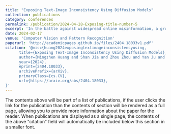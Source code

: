 ```yaml
---
title: "Exposing Text-Image Inconsistency Using Diffusion Models"
collection: publications
category: conferences
permalink: /publication/2024-04-28-Exposing-title-number-5
excerpt: 'In the battle against widespread online misinformation, a growing problem is text-image inconsistency, where images are misleadingly paired with texts with different intent or meaning. Existing classification-based methods for text-image inconsistency can identify contextual inconsistencies but fail to provide explainable justifications for their decisions that humans can understand. Although more nuanced, human evaluation is impractical at scale and susceptible to errors. To address these limitations, this study introduces D-TIIL (Diffusion-based Text-Image Inconsistency Localization), which employs text-to-image diffusion models to localize semantic inconsistencies in text and image pairs. These models, trained on large-scale datasets act as ``omniscient" agents that filter out irrelevant information and incorporate background knowledge to identify inconsistencies. In addition, D-TIIL uses text embeddings and modified image regions to visualize these inconsistencies. To evaluate D-TIIL's efficacy, we introduce a new TIIL dataset containing 14K consistent and inconsistent text-image pairs. Unlike existing datasets, TIIL enables assessment at the level of individual words and image regions and is carefully designed to represent various inconsistencies. D-TIIL offers a scalable and evidence-based approach to identifying and localizing text-image inconsistency, providing a robust framework for future research combating misinformation.'
date: 2024-02-17
venue: 'Computer Vision and Pattern Recognition'
paperurl: 'http://academicpages.github.io/files/2404.18033v1.pdf'
citation: '@misc{huang2024exposingtextimageinconsistencyusing,
      title={Exposing Text-Image Inconsistency Using Diffusion Models}, 
      author={Mingzhen Huang and Shan Jia and Zhou Zhou and Yan Ju and Jialing Cai and Siwei Lyu},
      year={2024},
      eprint={2404.18033},
      archivePrefix={arXiv},
      primaryClass={cs.CV},
      url={https://arxiv.org/abs/2404.18033}, 
}'
---
```


The contents above will be part of a list of publications, if the user clicks the link for the publication than the contents of section will be rendered as a full page, allowing you to provide more information about the paper for the reader. When publications are displayed as a single page, the contents of the above "citation" field will automatically be included below this section in a smaller font.
